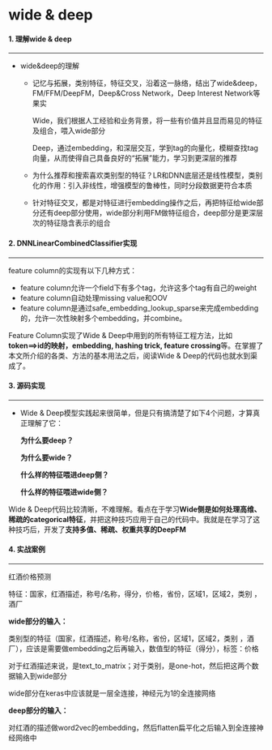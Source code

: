 # wide & deep

#### 1. 理解wide & deep

---

* wide&deep的理解

  * 记忆与拓展，类别特征，特征交叉，沿着这一脉络，结出了wide&deep，FM/FFM/DeepFM，Deep&Cross Network，Deep Interest Network等果实

    Wide，我们根据人工经验和业务背景，将一些有价值并且显而易见的特征及组合，喂入wide部分

    Deep，通过embedding，和深层交互，学到tag的向量化，模糊查找tag向量，从而使得自己具备良好的“拓展”能力，学习到更深层的推荐

  * 为什么推荐和搜索喜欢类别型的特征？LR和DNN底层还是线性模型，类别化的作用：引入非线性，增强模型的鲁棒性，同时分段数据更符合本质

  * 针对特征交叉，都是对特征进行embedding操作之后，再把特征给wide部分还有deep部分使用，wide部分利用FM做特征组合，deep部分是更深层次的特征隐含表示的组合

    

#### 2. DNNLinearCombinedClassifier实现

---

feature column的实现有以下几种方式：

- feature column允许一个field下有多个tag，允许这多个tag有自己的weight
- feature column自动处理missing value和OOV
- feature column是通过safe_embedding_lookup_sparse来完成embedding的，允许一次性映射多个embedding，并combine。

Feature Column实现了Wide & Deep中用到的所有特征工程方法，比如**token==>id的映射，embedding, hashing trick, feature crossing**等。在掌握了本文所介绍的各类、方法的基本用法之后，阅读Wide & Deep的代码也就水到渠成了。



#### 3. 源码实现

---

- Wide & Deep模型实践起来很简单，但是只有搞清楚了如下4个问题，才算真正理解了它：

  **为什么要deep？**

  **为什么要wide？**

  **什么样的特征喂进deep侧？**

  **什么样的特征喂进wide侧？**

Wide & Deep代码比较清晰，不难理解。看点在于学习**Wide侧是如何处理高维、稀疏的categorical特征**，并把这种技巧应用于自己的代码中。我就是在学习了这种技巧后，开发了**支持多值、稀疏、权重共享的DeepFM**



#### 4. 实战案例

---

红酒价格预测

特征：国家，红酒描述，称号/名称，得分，价格，省份，区域1，区域2，类别 ，酒厂



**wide部分的输入：**

类别型的特征（国家，红酒描述，称号/名称，省份，区域1，区域2，类别 ，酒厂），应该是需要做embedding之后再输入，数值型的特征（得分），标签：价格

对于红酒描述来说，是text_to_matrix；对于类别，是one-hot，然后把这两个数据输入到wide部分

wide部分在keras中应该就是一层全连接，神经元为1的全连接网络



**deep部分的输入：**

对红酒的描述做word2vec的embedding，然后flatten扁平化之后输入到全连接神经网络中
